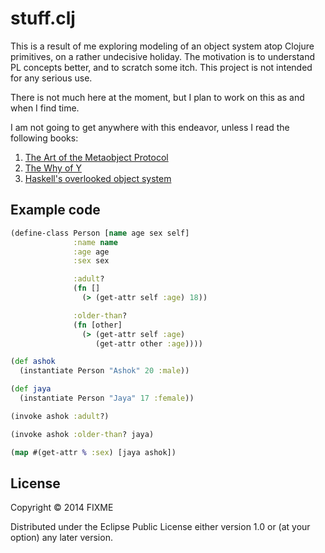 # stuff.clj

This is a result of me exploring modeling of an object system atop Clojure primitives, on a rather undecisive holiday. The motivation is to understand PL concepts better, and to scratch some itch. This project is not intended for any serious use. 

There is not much here at the moment, but I plan to work on this as and when I find time.

I am not going to get anywhere with this endeavor, unless I read the following books:

1. [The Art of the Metaobject Protocol](http://www.amazon.com/The-Metaobject-Protocol-Gregor-Kiczales/dp/0262610744)
2. [The Why of Y](http://www.dreamsongs.com/Files/WhyOfY.pdf)
3. [Haskell's overlooked object system](http://arxiv.org/pdf/cs/0509027.pdf)

## Example code

```clojure
(define-class Person [name age sex self]
              :name name
              :age age
              :sex sex

              :adult?
              (fn []
                (> (get-attr self :age) 18))

              :older-than?
              (fn [other]
                (> (get-attr self :age)
                   (get-attr other :age))))

(def ashok
  (instantiate Person "Ashok" 20 :male))

(def jaya
  (instantiate Person "Jaya" 17 :female))

(invoke ashok :adult?)

(invoke ashok :older-than? jaya)

(map #(get-attr % :sex) [jaya ashok])
```

## License

Copyright © 2014 FIXME

Distributed under the Eclipse Public License either version 1.0 or (at
your option) any later version.
